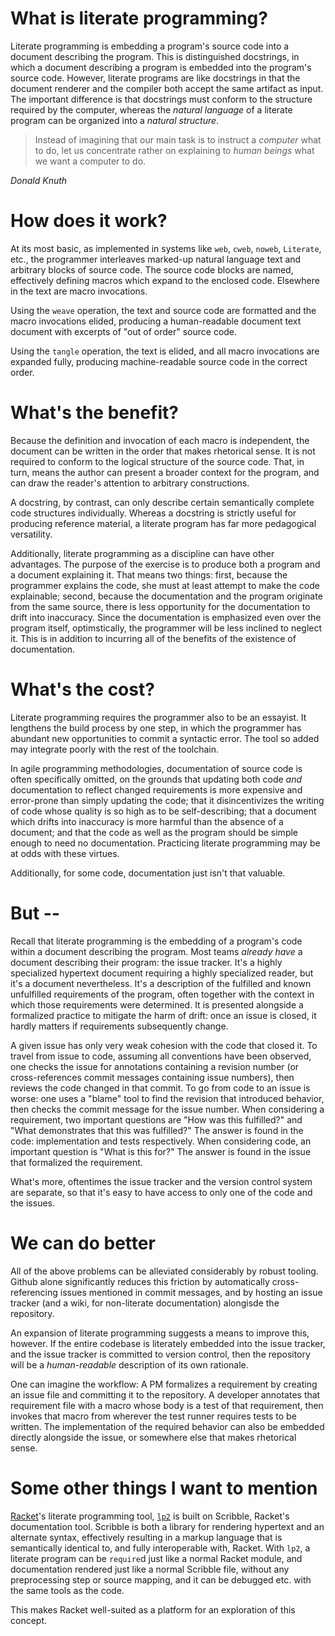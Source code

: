 # What is literate programming?

Literate programming is embedding a program's source code into a document describing the program.
This is distinguished docstrings, in which a document describing a program is embedded into the program's source code.
However, literate programs are like docstrings in that the document renderer and the compiler both accept the same artifact as input.
The important difference is that docstrings must conform to the structure required by the computer,
whereas the _natural language_ of a literate program can be organized into a _natural structure_.

> Instead of imagining that our main task is to instruct a _computer_ what to do,
> let us concentrate rather on explaining to _human beings_ what we want a computer to do.
>
<cite>Donald Knuth</cite>

# How does it work?

At its most basic, as implemented in systems like `web`, `cweb`, `noweb`, `Literate`, etc.,
the programmer interleaves marked-up natural language text and arbitrary blocks of source code.
The source code blocks are named, effectively defining macros which expand to the enclosed code.
Elsewhere in the text are macro invocations.

Using the `weave` operation, the text and source code are formatted and the macro invocations elided,
producing a human-readable document text document with excerpts of "out of order" source code.

Using the `tangle` operation, the text is elided, and all macro invocations are expanded fully,
producing machine-readable source code in the correct order.

# What's the benefit?

Because the definition and invocation of each macro is independent,
the document can be written in the order that makes rhetorical sense.
It is not required to conform to the logical structure of the source code.
That, in turn, means the author can present a broader context for the program,
and can draw the reader's attention to arbitrary constructions.

A docstring, by contrast, can only describe certain semantically complete code structures individually.
Whereas a docstring is strictly useful for producing reference material,
a literate program has far more pedagogical versatility.

Additionally, literate programming as a discipline can have other advantages.
The purpose of the exercise is to produce both a program and a document explaining it.
That means two things:
first, because the programmer explains the code, she must at least attempt to make the code explainable;
second, because the documentation and the program originate from the same source,
there is less opportunity for the documentation to drift into inaccuracy.
Since the documentation is emphasized even over the program itself,
optimstically, the programmer will be less inclined to neglect it.
This is in addition to incurring all of the benefits of the existence of documentation.

# What's the cost?

Literate programming requires the programmer also to be an essayist.
It lengthens the build process by one step,
in which the programmer has abundant new opportunities to commit a syntactic error.
The tool so added may integrate poorly with the rest of the toolchain.

In agile programming methodologies, documentation of source code is often specifically omitted,
on the grounds that updating both code _and_ documentation to reflect changed requirements
is more expensive and error-prone than simply updating the code;
that it disincentivizes the writing of code whose quality is so high as to be self-describing;
that a document which drifts into inaccuracy is more harmful than the absence of a document;
and that the code as well as the program should be simple enough to need no documentation.
Practicing literate programming may be at odds with these virtues.

Additionally, for some code, documentation just isn't that valuable.

# But --

Recall that literate programming is the embedding of a program's code within a document describing the program.
Most teams _already have_ a document describing their program: the issue tracker.
It's a highly specialized hypertext document requiring a highly specialized reader,
but it's a document nevertheless.
It's a description of the fulfilled and known unfulfilled requirements of the program,
often together with the context in which those requirements were determined.
It is presented alongside a formalized practice to mitigate the harm of drift:
once an issue is closed, it hardly matters if requirements subsequently change.

A given issue has only very weak cohesion with the code that closed it.
To travel from issue to code, assuming all conventions have been observed,
one checks the issue for annotations containing a revision number
(or cross-references commit messages containing issue numbers),
then reviews the code changed in that commit.
To go from code to an issue is worse:
one uses a "blame" tool to find the revision that introduced behavior,
then checks the commit message for the issue number.
When considering a requirement, two important questions are
"How was this fulfilled?" and "What demonstrates that this was fulfilled?"
The answer is found in the code: implementation and tests respectively.
When considering code, an important question is "What is this for?"
The answer is found in the issue that formalized the requirement.

What's more, oftentimes the issue tracker and the version control system are separate,
so that it's easy to have access to only one of the code and the issues.

# We can do better

All of the above problems can be alleviated considerably by robust tooling.
Github alone significantly reduces this friction by automatically cross-referencing issues mentioned in commit messages,
and by hosting an issue tracker
(and a wiki, for non-literate documentation)
alongisde the repository.

An expansion of literate programming suggests a means to improve this, however.
If the entire codebase is literately embedded into the issue tracker,
and the issue tracker is committed to version control,
then the repository will be a _human-readable_ description of its own rationale.

One can imagine the workflow:
A PM formalizes a requirement by creating an issue file and committing it to the repository.
A developer annotates that requirement file with a macro whose body is a test of that requirement,
then invokes that macro from wherever the test runner requires tests to be written.
The implementation of the required behavior can also be embedded directly alongside the issue,
or somewhere else that makes rhetorical sense.

# Some other things I want to mention

[Racket](http://racket-lang.org/)'s literate programming tool,
[`lp2`](https://docs.racket-lang.org/scribble/lp.html)
is built on Scribble, Racket's documentation tool.
Scribble is both a library for rendering hypertext and an alternate syntax,
effectively resulting in a markup language that is semantically identical to,
and fully interoperable with, Racket.
With `lp2`, a literate program can be `require`d just like a normal Racket module,
and documentation rendered just like a normal Scribble file,
without any preprocessing step or source mapping, and it can be debugged etc. with the same tools as the code.

This makes Racket well-suited as a platform for an exploration of this concept.
